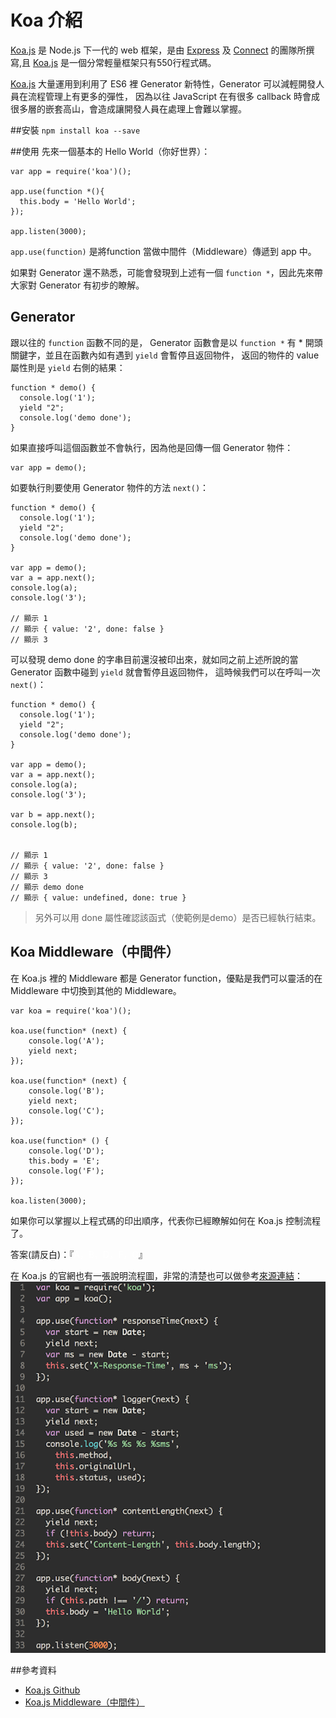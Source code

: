 # Koa 介紹

[Koa.js](https://github.com/koajs/koa/) 是 Node.js 下一代的 web 框架，是由 [Express](https://github.com/strongloop/express) 及 [Connect](https://github.com/senchalabs/connect) 的團隊所撰寫,且 [Koa.js](https://github.com/koajs/koa/) 是一個分常輕量框架只有550行程式碼。

[Koa.js](https://github.com/koajs/koa/)  大量運用到利用了 ES6 裡 Generator 新特性，Generator 可以減輕開發人員在流程管理上有更多的彈性，
因為以往 JavaScript 在有很多 callback 時會成很多層的嵌套高山，會造成讓開發人員在處理上會難以掌握。

##安裝
`npm install koa --save`

##使用
先來一個基本的 Hello World（你好世界）：
```
var app = require('koa')();

app.use(function *(){
  this.body = 'Hello World';
});

app.listen(3000);
```
`app.use(function)` 是將function 當做中間件（Middleware）傳遞到 app 中。

如果對 Generator 還不熟悉，可能會發現到上述有一個 `function *`，因此先來帶大家對 Generator 有初步的瞭解。
## Generator

跟以往的 `function` 函數不同的是， Generator 函數會是以 `function *` 有 * 開頭關鍵字，並且在函數內如有遇到 `yield` 會暫停且返回物件，
返回的物件的 value 屬性則是 `yield` 右側的結果：
```
function * demo() {
  console.log('1');
  yield "2";
  console.log('demo done');
}
```

如果直接呼叫這個函數並不會執行，因為他是回傳一個 Generator 物件：
```
var app = demo();
```


如要執行則要使用 Generator 物件的方法 `next()`：
```
function * demo() {
  console.log('1');
  yield "2";
  console.log('demo done');
}

var app = demo();
var a = app.next();
console.log(a);
console.log('3');

// 顯示 1
// 顯示 { value: '2', done: false }
// 顯示 3
```

可以發現 demo done 的字串目前還沒被印出來，就如同之前上述所說的當 Generator 函數中碰到 `yield` 就會暫停且返回物件，
這時候我們可以在呼叫一次 `next()`：
```
function * demo() {
  console.log('1');
  yield "2";
  console.log('demo done');
}

var app = demo();
var a = app.next();
console.log(a);
console.log('3');

var b = app.next();
console.log(b);


// 顯示 1
// 顯示 { value: '2', done: false }
// 顯示 3
// 顯示 demo done
// 顯示 { value: undefined, done: true }
```
>另外可以用 done 屬性確認該函式（使範例是demo）是否已經執行結束。

## Koa Middleware（中間件）
在 Koa.js 裡的 Middleware 都是 Generator function，優點是我們可以靈活的在 Middleware 中切換到其他的 Middleware。
```
var koa = require('koa')();

koa.use(function* (next) {
    console.log('A');
    yield next;
});

koa.use(function* (next) {
    console.log('B');
    yield next;
    console.log('C');
});

koa.use(function* () {
    console.log('D');
    this.body = 'E';
    console.log('F');
});

koa.listen(3000);

```
如果你可以掌握以上程式碼的印出順序，代表你已經瞭解如何在 Koa.js 控制流程了。

答案(請反白)：『<font color='white'>A，B，D，F，C</font>』

在 Koa.js 的官網也有一張說明流程圖，非常的清楚也可以做參考[來源連結](http://koajs.in/doc/Middleware/guide/)：
![Middleware](../Image/middleware.gif "Middleware")

##參考資料
* [Koa.js Github](https://github.com/koajs/koa/)
* [Koa.js Middleware（中間件）](https://github.com/koajs/koa/wiki#Middleware)
